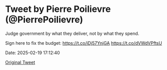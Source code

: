 # Tweet by Pierre Poilievre (@PierrePoilievre)

Judge government by what they deliver, not by what they spend.

Sign here to fix the budget: https://t.co/iDj57YnjGA https://t.co/dVWdVPftsU

Date: 2025-02-19 17:12:40

[Original Tweet](https://x.com/PierrePoilievre/status/1892261029683335292)
